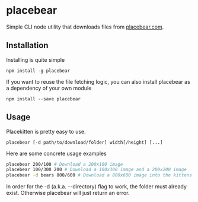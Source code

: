 placebear
===========

Simple CLI node utility that downloads files from [placebear.com](http://placebear.com).

Installation
------------

Installing is quite simple

```
npm install -g placebear
```

If you want to reuse the file fetching logic, you can also install placebear as a dependency of your own module

```
npm install --save placebear
```

Usage
-----

Placekitten is pretty easy to use.

```
placebear [-d path/to/download/folder] width[/height] [...]
```

Here are some concrete usage examples

```bash
placebear 200/100 # Download a 200x100 image
placebear 100/300 200 # Download a 100x300 image and a 200x200 image
placebear -d bears 800/600 # Download a 800x600 image into the kittens folder
```

In order for the -d (a.k.a. --directory) flag to work, the folder must already exist.
Otherwise placebear will just return an error.
